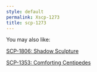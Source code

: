 ```yaml
---
style: default
permalink: Xscp-1273
title: scp-1273
---
```

You may also like:

[SCP-1806: Shadow Sculpture](http://scp-wiki.net/scp-1806)

[SCP-1353: Comforting Centipedes](http://scp-wiki.net/scp-1353)
